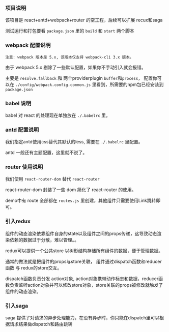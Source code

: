 ### 项目说明

该项目是 react+antd+webpack+router 的空工程，后续可以扩展 recux和saga

测试运行和打包要看 `package.json` 里的 `build` 和 `start` 两个脚本

### webpack 配置说明

`注意: webpack 版本是 5.x, 该版本仅支持 webpack-cli 3.x 版本。`

由于 webpack 5.x 剔除了一些默认配置，如果你不手动引入就会报错。

主要是 `resolve.fallback` 和 两个providerplugin `buffer`和`process`， 配置你可以在 `./config/webpack.config.common.js` 里看到，所需要的npm包已经安装到`package.json`

### babel 说明

babel 对 react 的处理现在单独放在 `./.babelrc` 里。

### antd 配置说明

我们指定antd使用css替代其默认的less, 需要在 `./.babelrc` 里配置。

antd 一般还有主题配置，这里就不说了。

### router 使用说明

我们使用 `react-router-dom` 替代 `react-router` 

react-router-dom 封装了一些 dom 简化了 react-router 的使用。

demo中有 route 全部都在 `routes.js` 里创建，其他组件只需要使用Link跳转即可。

### 引入redux

组件的动态渲染依靠组件自身的state以及组件之间的props传递，这导致动态渲染依赖的数据过于分散，难以管理。。

redux可以提供一个公共store 以树形结构存储所有组件的数据，便于管理数据。

通常的做法就是把组件的props与store关联， 组件通过dispatch函数和reducer函数 与 redux的store交互。

dispatch函数负责分发 action对象, action对象携带动作标志和数据，reducer函数负责监听action对象并可以修改store对象，store关联的props被修改就触发了组件的动态渲染。

### 引入saga

saga 提供了对请求的异步处理能力，在没有异步时，你只能在dispatch里可以根据请求结果做dispatch和路由跳转